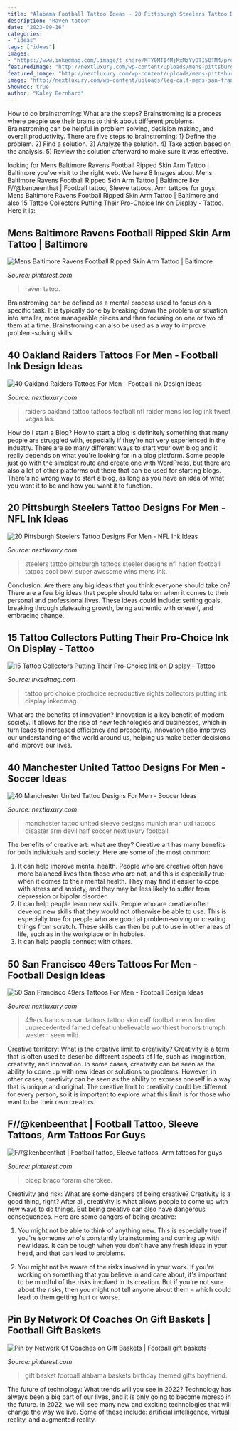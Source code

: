 ```yaml
---
title: "Alabama Football Tattoo Ideas ~ 20 Pittsburgh Steelers Tattoo Designs For Men"
description: "Raven tatoo"
date: "2023-09-16"
categories:
- "ideas"
tags: ["ideas"]
images:
- "https://www.inkedmag.com/.image/t_share/MTY0MTI4MjMxMzYyOTI5OTM4/prochoice-tattoo-fb.jpg"
featuredImage: "http://nextluxury.com/wp-content/uploads/mens-pittsburgh-steelers-world-champions-ring-tattoo-sleeve.jpg"
featured_image: "http://nextluxury.com/wp-content/uploads/mens-pittsburgh-steelers-world-champions-ring-tattoo-sleeve.jpg"
image: "http://nextluxury.com/wp-content/uploads/leg-calf-mens-san-francisco-49ers-ripped-skin-logo-tattoo.jpg"
ShowToc: true
author: "Kaley Bernhard"
---
```



How to do brainstroming: What are the steps?
Brainstroming is a process where people use their brains to think about different problems. Brainstroming can be helpful in problem solving, decision making, and overall productivity. There are five steps to brainstroming: 1) Define the problem. 2) Find a solution. 3) Analyze the solution. 4) Take action based on the analysis. 5) Review the solution afterward to make sure it was effective.

	

		
looking for Mens Baltimore Ravens Football Ripped Skin Arm Tattoo | Baltimore you've visit to the right web. We have 8 Images about Mens Baltimore Ravens Football Ripped Skin Arm Tattoo | Baltimore like F//@kenbeenthat | Football tattoo, Sleeve tattoos, Arm tattoos for guys, Mens Baltimore Ravens Football Ripped Skin Arm Tattoo | Baltimore and also 15 Tattoo Collectors Putting Their Pro-Choice Ink on Display - Tattoo. Here it is:
		
    
## Mens Baltimore Ravens Football Ripped Skin Arm Tattoo | Baltimore

<img loading=lazy src="https://i.pinimg.com/736x/58/7d/f7/587df724e2e255b0612ef5acec4fbf57.jpg" onerror="this.onerror=null;this.src='https://tse4.mm.bing.net/th?id=OIP.LaajkYu-jgyAbzRpdJw6rAHaHa&amp;pid=15.1';" alt="Mens Baltimore Ravens Football Ripped Skin Arm Tattoo | Baltimore">

_Source: pinterest.com_

>raven tatoo. 

	

Brainstroming can be defined as a mental process used to focus on a specific task. It is typically done by breaking down the problem or situation into smaller, more manageable pieces and then focusing on one or two of them at a time. Brainstroming can also be used as a way to improve problem-solving skills.

    
## 40 Oakland Raiders Tattoos For Men - Football Ink Design Ideas

<img loading=lazy src="http://nextluxury.com/wp-content/uploads/nfl-mens-football-oakland-raiders-logo-tattoo-on-leg.jpg" onerror="this.onerror=null;this.src='https://tse1.mm.bing.net/th?id=OIP.n0J-8yymcWje9IF7folFEwHaHa&amp;pid=15.1';" alt="40 Oakland Raiders Tattoos For Men - Football Ink Design Ideas">

_Source: nextluxury.com_

>raiders oakland tattoo tattoos football nfl raider mens los leg ink tweet vegas las. 

	

How do I start a Blog?
How to start a blog is definitely something that many people are struggled with, especially if they're not very experienced in the industry. There are so many different ways to start your own blog and it really depends on what you're looking for in a blog platform. Some people just go with the simplest route and create one with WordPress, but there are also a lot of other platforms out there that can be used for starting blogs. There's no wrong way to start a blog, as long as you have an idea of what you want it to be and how you want it to function.

    
## 20 Pittsburgh Steelers Tattoo Designs For Men - NFL Ink Ideas

<img loading=lazy src="http://nextluxury.com/wp-content/uploads/mens-pittsburgh-steelers-world-champions-ring-tattoo-sleeve.jpg" onerror="this.onerror=null;this.src='https://tse4.mm.bing.net/th?id=OIP.zGXty75jE_6Udz4uQ_neNgHaHa&amp;pid=15.1';" alt="20 Pittsburgh Steelers Tattoo Designs For Men - NFL Ink Ideas">

_Source: nextluxury.com_

>steelers tattoo pittsburgh tattoos steeler designs nfl nation football tatoos cool bowl super awesome wins mens ink. 

	

Conclusion: Are there any big ideas that you think everyone should take on?
There are a few big ideas that people should take on when it comes to their personal and professional lives. These ideas could include: setting goals, breaking through plateauing growth, being authentic with oneself, and embracing change.

    
## 15 Tattoo Collectors Putting Their Pro-Choice Ink On Display - Tattoo

<img loading=lazy src="https://www.inkedmag.com/.image/t_share/MTY0MTI4MjMxMzYyOTI5OTM4/prochoice-tattoo-fb.jpg" onerror="this.onerror=null;this.src='https://tse3.mm.bing.net/th?id=OIP.j0UsJh8D57VsKXPrpgmPkwHaD4&amp;pid=15.1';" alt="15 Tattoo Collectors Putting Their Pro-Choice Ink on Display - Tattoo">

_Source: inkedmag.com_

>tattoo pro choice prochoice reproductive rights collectors putting ink display inkedmag. 

	

What are the benefits of innovation?
Innovation is a key benefit of modern society. It allows for the rise of new technologies and businesses, which in turn leads to increased efficiency and prosperity. Innovation also improves our understanding of the world around us, helping us make better decisions and improve our lives.

    
## 40 Manchester United Tattoo Designs For Men - Soccer Ideas

<img loading=lazy src="http://nextluxury.com/wp-content/uploads/half-sleeve-distinctive-male-manchester-united-tattoo-designs.jpg" onerror="this.onerror=null;this.src='https://tse3.mm.bing.net/th?id=OIP.OtefWYKMc6gMgXP9Pdy8JAHaHW&amp;pid=15.1';" alt="40 Manchester United Tattoo Designs For Men - Soccer Ideas">

_Source: nextluxury.com_

>manchester tattoo united sleeve designs munich man utd tattoos disaster arm devil half soccer nextluxury football. 

	

The benefits of creative art: what are they?
Creative art has many benefits for both individuals and society. Here are some of the most common: 
1) It can help improve mental health. People who are creative often have more balanced lives than those who are not, and this is especially true when it comes to their mental health. They may find it easier to cope with stress and anxiety, and they may be less likely to suffer from depression or bipolar disorder.
2) It can help people learn new skills. People who are creative often develop new skills that they would not otherwise be able to use. This is especially true for people who are good at problem-solving or creating things from scratch. These skills can then be put to use in other areas of life, such as in the workplace or in hobbies.
3) It can help people connect with others.

    
## 50 San Francisco 49ers Tattoos For Men - Football Design Ideas

<img loading=lazy src="http://nextluxury.com/wp-content/uploads/leg-calf-mens-san-francisco-49ers-ripped-skin-logo-tattoo.jpg" onerror="this.onerror=null;this.src='https://tse3.mm.bing.net/th?id=OIP.LC78vE6xDF2OBXgmldbA0gHaHa&amp;pid=15.1';" alt="50 San Francisco 49ers Tattoos For Men - Football Design Ideas">

_Source: nextluxury.com_

>49ers francisco san tattoos tattoo skin calf football mens frontier unprecedented famed defeat unbelievable worthiest honors triumph western seen wild. 

	

Creative territory: What is the creative limit to creativity?
Creativity is a term that is often used to describe different aspects of life, such as imagination, creativity, and innovation. In some cases, creativity can be seen as the ability to come up with new ideas or solutions to problems. However, in other cases, creativity can be seen as the ability to express oneself in a way that is unique and original. The creative limit to creativity could be different for every person, so it is important to explore what this limit is for those who want to be their own creators.

    
## F//@kenbeenthat | Football Tattoo, Sleeve Tattoos, Arm Tattoos For Guys

<img loading=lazy src="https://i.pinimg.com/736x/29/ae/47/29ae47ecb1ad9dc5249a0d109c9e28ca.jpg" onerror="this.onerror=null;this.src='https://tse1.mm.bing.net/th?id=OIP.FDB5Dyw-CKLtGHsk5VcZogHaLH&amp;pid=15.1';" alt="F//@kenbeenthat | Football tattoo, Sleeve tattoos, Arm tattoos for guys">

_Source: pinterest.com_

>bicep braço forarm cherokee. 

	

Creativity and risk: What are some dangers of being creative?
Creativity is a good thing, right? After all, creativity is what allows people to come up with new ways to do things. But being creative can also have dangerous consequences. Here are some dangers of being creative:
1) You might not be able to think of anything new. This is especially true if you're someone who's constantly brainstorming and coming up with new ideas. It can be tough when you don't have any fresh ideas in your head, and that can lead to problems.

2) You might not be aware of the risks involved in your work. If you're working on something that you believe in and care about, it's important to be mindful of the risks involved in its creation. But if you're not sure about the risks, then you might not tell anyone about them – which could lead to them getting hurt or worse.

    
## Pin By Network Of Coaches On Gift Baskets | Football Gift Baskets

<img loading=lazy src="https://i.pinimg.com/736x/73/d5/ca/73d5caec42fe065e240b188f6c048801--football-gift-baskets-auction-baskets.jpg" onerror="this.onerror=null;this.src='https://tse2.mm.bing.net/th?id=OIP.qpRl_gPaaw7HfDcBIE8xLgHaHa&amp;pid=15.1';" alt="Pin by Network Of Coaches on Gift Baskets | Football gift baskets">

_Source: pinterest.com_

>gift basket football alabama baskets birthday themed gifts boyfriend. 

	

The future of technology: What trends will you see in 2022?
Technology has always been a big part of our lives, and it is only going to become moreso in the future. In 2022, we will see many new and exciting technologies that will change the way we live. Some of these include: artificial intelligence, virtual reality, and augmented reality.

